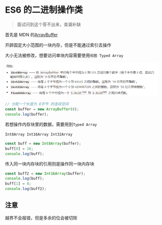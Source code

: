 # ES6 的二进制操作类

> 面试问到这个答不出来，查漏补缺

首先是 MDN 的[ArrayBuffer](https://developer.mozilla.org/zh-CN/docs/Web/JavaScript/Reference/Global_Objects/ArrayBuffer)

开辟固定大小范围的一块内存，但是不能通过索引去操作

大小无法被修改，想要访问单块内容需要使用`视图 Typed Array`

![](https://raw.githubusercontent.com/AaronKwong929/pictures/master/20210827144536.png)

```js
// 分配一个长度为 8字节 的连续空间
const buffer = new ArrayBuffer(8);
console.log(buffer);
```

若想操作内存块里的数据，需要用到`Typed Array`

`Int8Array Int16Array Int32Array`

```js
const buff = new Int8Array(buffer);
buff[0] = 16;
console.log(buff);
```

传入同一块内存块的引用则是操作同一块内存块

```js
const buff2 = new Int16Array(buffer);
console.log(buff);
buff[1] = 8;
console.log(buff2);
```

## 注意

越界不会报错，但是多余的位会被切除
